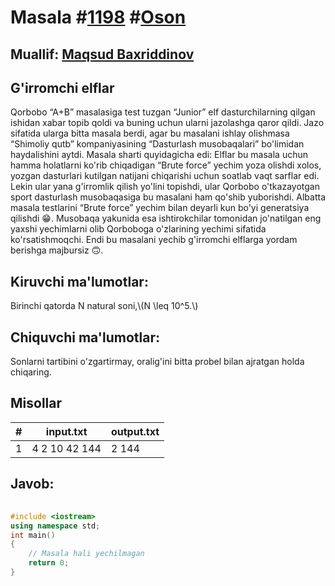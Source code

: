 
<h1>Masala #<a href="https://robocontest.uz/tasks/1198">1198</a> #<a href="https://robocontest.uz/tasks?category=1">Oson</a></h1>
<h2> Muallif: <a href="https://robocontest.uz/profile/mbi">Maqsud Baxriddinov</a></h2>
<h2>G'irromchi elflar</h2>
<p>Qorbobo “A+B” masalasiga test tuzgan “Junior” elf dasturchilarning qilgan ishidan xabar topib qoldi va buning uchun ularni jazolashga qaror qildi. Jazo sifatida ularga bitta masala berdi, agar bu masalani ishlay olishmasa “Shimoliy qutb” kompaniyasining “Dasturlash musobaqalari” bo'limidan haydalishini aytdi. Masala sharti quyidagicha edi:
Elflar bu masala uchun hamma holatlarni ko'rib chiqadigan “Brute force” yechim yoza olishdi xolos, yozgan dasturlari kutilgan natijani chiqarishi uchun soatlab vaqt sarflar edi. Lekin ular yana g'irromlik qilish yo'lini topishdi, ular Qorbobo o'tkazayotgan sport dasturlash musobaqasiga bu masalani ham qo'shib yuborishdi. Albatta masala testlarini “Brute force” yechim bilan deyarli kun bo'yi generatsiya qilishdi 😁. Musobaqa yakunida esa ishtirokchilar tomonidan jo'natilgan eng yaxshi yechimlarni olib Qorboboga o'zlarining yechimi sifatida ko'rsatishmoqchi. Endi bu masalani yechib g'irromchi elflarga yordam berishga majbursiz 🙃.</p>
<h2>Kiruvchi ma'lumotlar:</h2>
<p>Birinchi qatorda N natural soni,\(N \leq 10^5.\)</p>
<h2>Chiquvchi ma'lumotlar:</h2>
<p>Sonlarni tartibini o'zgartirmay, oralig'ini bitta probel bilan ajratgan holda chiqaring.</p>
<h2>Misollar</h2>
<table>
    <thead>
        <tr>
            <th>#</th>
            <th>input.txt</th>
            <th>output.txt</th>
        </tr>
    </thead>
    <tbody>
            <tr>
                <td>1</td>
                <td>4
2 10 42 144</td>
                <td>2 144</td>
            </tr>
    </tbody>
    </table>
    
<h2>Javob:</h2>

######
```cpp
#include <iostream>
using namespace std;
int main()
{
    // Masala hali yechilmagan
    return 0;
}
```
